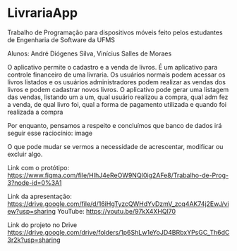 # LivrariaApp

Trabalho de Programação para dispositivos móveis feito pelos estudantes de Engenharia de Software da UFMS

Alunos: André Diógenes Silva, Vinícius Salles de Moraes

O aplicativo permite o cadastro e a venda de livros. É um aplicativo para controle financeiro de uma livraria. Os usuários normais podem acessar os livros listados e os usuários administradores podem realizar as vendas dos livros e podem cadastrar novos livros. O aplicativo pode gerar uma listagem das vendas, listando um a um, qual usuário realizou a compra, qual adm fez a venda, de qual livro foi, qual a forma de pagamento utilizada e quando foi realizada a compra

Por enquanto, pensamos a respeito e concluímos que banco de dados irá seguir esse raciocínio: image

O que pode mudar se vermos a necessidade de acrescentar, modificar ou excluir algo.

Link com o protótipo: https://www.figma.com/file/HIhJ4eReOW9NQI0ig2AFe8/Trabalho-de-Prog-3?node-id=0%3A1

Link da apresentação: 
https://drive.google.com/file/d/16iHgTyzcQWHdYvDzmV_zcq4AK74j2EwJ/view?usp=sharing
YouTube:
https://youtu.be/97kX4XHQl70

Link do projeto no Drive
https://drive.google.com/drive/folders/1p6ShLw1eYoJD4BRbxYPsGC_Th6dC3r2k?usp=sharing
